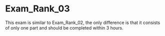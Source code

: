 # Exam_Rank_03
This exam is similar to Exam_Rank_02, the only difference is that it consists of only one part and should be completed within 3 hours.
